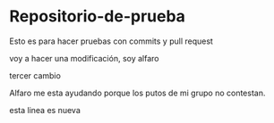 # Repositorio-de-prueba
Esto es para hacer pruebas con commits y pull request

voy a hacer una modificación, soy alfaro

tercer cambio

Alfaro me esta ayudando porque los putos de mi grupo no contestan.

esta linea es nueva
